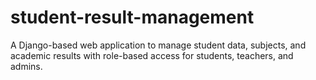 # student-result-management
A Django-based web application to manage student data, subjects, and academic results with role-based access for students, teachers, and admins.
